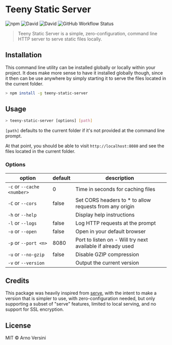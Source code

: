 # Teeny Static Server

![npm](https://img.shields.io/npm/v/teeny-static-server?label=version&logo=npm)
![David](https://img.shields.io/david/aversini/teeny-static-server?logo=npm)
![David](https://img.shields.io/david/dev/aversini/teeny-static-server?logo=npm)
![GitHub Workflow Status](https://img.shields.io/github/workflow/status/aversini/teeny-static-server/coverage?label=coverage&logo=github)

> Teeny Static Server is a simple, zero-configuration, command line HTTP server to serve static files locally.

## Installation

This command line utility can be installed globally or locally within your project. It does make more sense to have it installed globally though, since it then can be use anywhere by simply starting it to serve the files located in the current folder.

```sh
> npm install -g teeny-static-server
```

## Usage

```sh
> teeny-static-server [options] [path]
```

`[path]` defaults to the current folder if it's not provided at the command line prompt.

At that point, you should be able to visit `http://localhost:8080` and see the files located in the current folder.

### Options

| option                     | default | description                                                 |
| -------------------------- | ------- | ----------------------------------------------------------- |
| `-c` or `--cache <number>` | 0       | Time in seconds for caching files                           |
| `-C` or `--cors`           | false   | Set CORS headers to \* to allow requests from any origin    |
| `-h` or `--help`           |         | Display help instructions                                   |
| `-l` or `--logs`           | false   | Log HTTP requests at the prompt                             |
| `-o` or `--open`           | false   | Open in your default browser                                |
| `-p` or `--port <n>`       | 8080    | Port to listen on - Will try next available if already used |
| `-u` or `--no-gzip`        | false   | Disable GZIP compression                                    |
| `-v` or `--version`        |         | Output the current version                                  |

## Credits

This package was heavily inspired from [serve](https://github.com/vercel/serve), with the intent to make a version that is simpler to use, with zero-configuration needed, but only supporting a subset of "serve" features, limited to local serving, and no support for SSL encryption.

## License

MIT © Arno Versini
